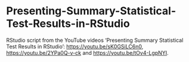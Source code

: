 # Presenting-Summary-Statistical-Test-Results-in-RStudio
RStudio script from the YouTube videos ‘Presenting Summary Statistical Test Results in RStudio’: https://youtu.be/sK0GSiLC6n0, https://youtu.be/2YPa0Q-v-ck and https://youtu.be/tOv4-LgpNYI.
